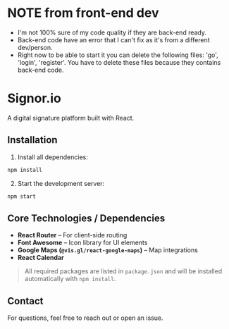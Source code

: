 # NOTE from front-end dev 
- I'm not 100% sure of my code quality if they are back-end ready.
- Back-end code have an error that I can't fix as it's from a different dev/person.
- Right now to be able to start it you can delete the following files: 'go', 'login', 'register'. You have to delete these files because they contains back-end code.

#  Signor.io

A digital signature platform built with React.

##  Installation

1. Install all dependencies:
```bash
npm install
```

2. Start the development server:
```bash
npm start
```

##  Core Technologies / Dependencies

- **React Router** – For client-side routing
- **Font Awesome** – Icon library for UI elements
- **Google Maps (`@vis.gl/react-google-maps`)** – Map integrations
- **React Calendar**

>  All required packages are listed in `package.json` and will be installed automatically with `npm install`.

##  Contact
For questions, feel free to reach out or open an issue.



